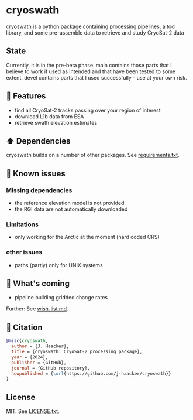 # cryoswath

cryoswath is a python package containing processing pipelines, a tool library, and some pre-assemble data to retrieve and study CryoSat-2 data

## State

Currently, it is in the pre-beta phase. main contains those parts that I believe to work if used as intended and that have been tested to some extent. devel contains parts that I used successfully - use at your own risk.

## 🚀 Features

- find all CryoSat-2 tracks passing over your region of interest
- download L1b data from ESA
- retrieve swath elevation estimates

## ⬆️ Dependencies

cryoswath builds on a number of other packages. See [requirements.txt](https://github.com/j-haacker/cryoswath/main/requirements.txt).

## 🐛 Known issues

### Missing dependencies

- the reference elevation model is not provided
- the RGI data are not automatically downloaded

### Limitations

- only working for the Arctic at the moment (hard coded CRS)

### other issues

- paths (partly) only for UNIX systems

## 🎯 What's coming

- pipeline building gridded change rates

Further: See [wish-list.md](https://github.com/j-haacker/cryoswath/main/wish-list.md).

## 📃 Citation

```bibtex
@misc{cryoswath,
  author = {J. Haacker},
  title = {cryoswath: CryoSat-2 processing package},
  year = {2024},
  publisher = {GitHub},
  journal = {GitHub repository},
  howpublished = {\url{https://github.com/j-haacker/cryoswath}}
}
```

## License

MIT. See [LICENSE.txt](https://github.com/j-haacker/cryoswath/main/LICENSE.txt).
